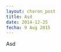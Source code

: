 ```yaml
---
layout: charon_post
title: Asd
date: 2014-12-25
fecha: 9 Aug 2015
---
```

Asd

<span class="image featured"><img src="Asd" alt=""/></span>


